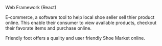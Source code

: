 Web Framework (React) 

E-commerce, a software tool to help local shoe seller sell thier product online. This enable their consumer to view available products, checkout their favorate items and purchase online. 

Friendly foot offers a quality and user friendly Shoe Market online.
